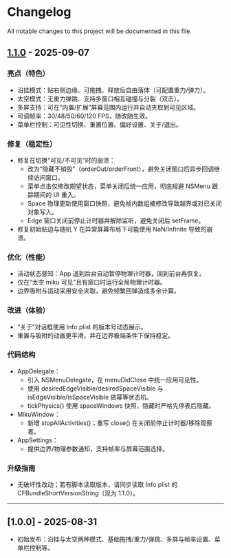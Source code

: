 # Changelog

All notable changes to this project will be documented in this file.

## [1.1.0] - 2025-09-07

### 亮点（特色）
- 沿挂模式：贴右侧边缘、可拖拽、释放后自由落体（可配置重力/弹力）。
- 太空模式：无重力弹跳、支持多窗口相互碰撞与分裂（双击）。
- 多屏支持：可在“内置/扩展”屏幕范围内运行并自动夹取到可见区域。
- 可调帧率：30/48/50/60/120 FPS，随改随生效。
- 菜单栏控制：可见性切换、重置位置、偏好设置、关于/退出。

### 修复（稳定性）
- 修复在切换“可见/不可见”时的崩溃：
  - 改为“隐藏不销毁”（orderOut/orderFront），避免关闭窗口后异步回调继续访问窗口。
  - 菜单点击仅修改期望状态，菜单关闭后统一应用，彻底规避 NSMenu 跟踪期间的 UI 重入。
  - Space 物理更新使用窗口快照，避免帧内数组被修改导致越界或对已关闭对象写入。
  - Edge 窗口关闭前停止计时器并解除监听，避免关闭后 setFrame。
- 修复初始贴边与随机 Y 在异常屏幕布局下可能使用 NaN/Infinite 导致的崩溃。

### 优化（性能）
- 活动状态感知：App 退到后台自动暂停物理计时器，回到前台再恢复。
- 仅在“太空 miku 可见”且有窗口时运行全局物理计时器。
- 边界吸附与运动采用安全夹取，避免频繁回弹造成多余计算。

### 改进（体验）
- “关于”对话框使用 Info.plist 的版本号动态展示。
- 重置与吸附的动画更平滑，并在边界极端条件下保持稳定。

### 代码结构
- AppDelegate：
  - 引入 NSMenuDelegate，在 menuDidClose 中统一应用可见性。
  - 使用 desiredEdgeVisible/desiredSpaceVisible 与 isEdgeVisible/isSpaceVisible 做幂等状态机。
  - tickPhysics() 使用 spaceWindows 快照，隐藏时严格先停表后隐藏。
- MikuWindow：
  - 新增 stopAllActivities()；重写 close() 在关闭前停止计时器/移除观察者。
- AppSettings：
  - 提供边界/物理参数通知，支持帧率与屏幕范围选择。

### 升级指南
- 无破坏性改动；若有脚本读取版本，请同步读取 Info.plist 的 CFBundleShortVersionString（现为 1.1.0）。

---

## [1.0.0] - 2025-08-31
- 初始发布：沿挂与太空两种模式、基础拖拽/重力/弹跳、多屏与帧率设置、菜单栏控制等。

[1.1.0]: https://github.com/ink1ing/mikucat/releases/tag/v1.1.0
